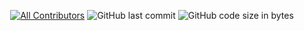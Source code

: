 <div align="center">

[![All Contributors](https://img.shields.io/github/contributors/devkuros/MyBerkas)](https://github.com/devkuros/MyBerkas/graphs/contributors)
![GitHub last commit](https://img.shields.io/github/last-commit/devkuros/MyBerkas.svg)
![GitHub code size in bytes](https://img.shields.io/github/languages/code-size/devkuros/MyBerkas)
</div>
